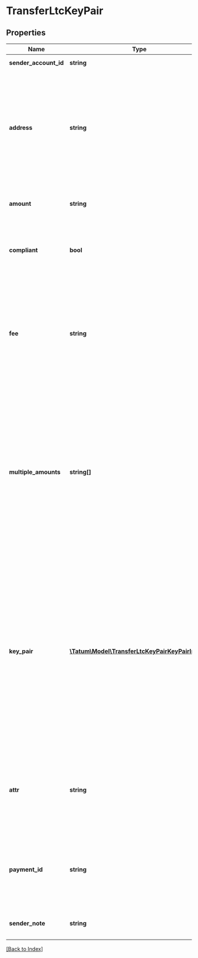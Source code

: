 # TransferLtcKeyPair

## Properties

Name | Type | Description | Notes
------------ | ------------- | ------------- | -------------
**sender_account_id** | **string** | Sender account ID |
**address** | **string** | Blockchain address to send assets to. For BTC, LTC, DOGE and BCH, it is possible to enter list of multiple recipient blockchain addresses as a comma separated string. |
**amount** | **string** | Amount to be withdrawn to blockchain. |
**compliant** | **bool** | Compliance check, if withdrawal is not compliant, it will not be processed. | [optional]
**fee** | **string** | Fee to be submitted as a transaction fee to blockchain. If none is set, default value of 0.0005 LTC is used. Minimum fee is 0.00001 LTC. | [optional]
**multiple_amounts** | **string[]** | For BTC, LTC, DOGE and BCH, it is possible to enter list of multiple recipient blockchain amounts. List of recipient addresses must be present in the address field and total sum of amounts must be equal to the amount field. | [optional]
**key_pair** | [**\Tatum\Model\TransferLtcKeyPairKeyPairInner[]**](TransferLtcKeyPairKeyPairInner.md) | Array of assigned blockchain addresses with their private keys. Either mnemonic, keyPair or signature Id must be present - depends on the type of account and xpub. Tatum KMS does not support keyPair type of off-chain transaction, only mnemonic based. |
**attr** | **string** | Used to parametrize withdrawal as a change address for left coins from transaction. XPub or attr must be used. |
**payment_id** | **string** | Identifier of the payment, shown for created Transaction within Tatum sender account. | [optional]
**sender_note** | **string** | Note visible to owner of withdrawing account | [optional]

[[Back to Index]](../index.md)
